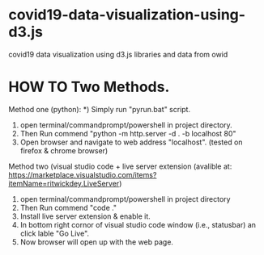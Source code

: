 # covid19-data-visualization-using-d3.js
covid19 data visualization using d3.js libraries and data from owid


# HOW TO Two Methods.

Method one (python):
*) Simply run "pyrun.bat" script.
1) open terminal/commandprompt/powershell in project directory.
2) Then Run commend "python -m http.server -d . -b localhost 80"
3) Open browser and navigate to web address "localhost". (tested on firefox & chrome browser)

Method two (visual studio code + live server extension (avalible at: https://marketplace.visualstudio.com/items?itemName=ritwickdey.LiveServer)
1) open terminal/commandprompt/powershell in project directory
2) Then Run commend "code ."
3) Install live server extension & enable it.
4) In bottom right cornor of visual studio code window (i.e., statusbar) an click lable "Go Live". 
5) Now browser will open up with the web page.